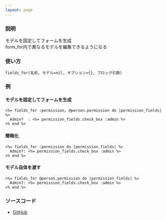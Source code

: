 ```yaml
---
layout: page
---
```


### 説明

モデルを固定してフォームを生成  
form_for内で異なるモデルを編集できるようになる

### 使い方

    fields_for(名前, モデル=nil, オプション={}, ブロック引数)

### 例

#### モデルを固定してフォームを生成  

    <%= fields_for :permission, @person.permission do |permission_fields| %>
      Admin?  : <%= permission_fields.check_box :admin %>
    <% end %>

#### 簡略化

    <%= fields_for :permission do |permission_fields| %>
      Admin?: <%= permission_fields.check_box :admin %>
    <% end %>

#### モデル自体を渡す

    <%= fields_for @person.permission do |permission_fields| %>
      Admin?: <%= permission_fields.check_box :admin %>
    <% end %>

### ソースコード

- [GitHub](https://github.com/rails/rails/blob/984c3ef2775781d47efa9f541ce570daa2434a80/actionview/lib/action_view/helpers/form_helper.rb#L1020)
